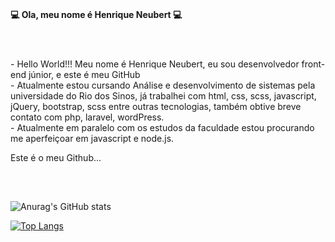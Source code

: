 #

#### 💻 Ola, meu nome é Henrique Neubert 💻 

#

</br>
    - Hello World!!! Meu nome é Henrique Neubert, eu sou desenvolvedor front-end júnior, e este é meu GitHub
</br>
     - Atualmente estou cursando Análise e desenvolvimento de sistemas pela universidade do Rio dos Sinos, já trabalhei com html, css, scss, javascript, jQuery, bootstrap, scss entre outras tecnologias, também obtive breve contato com php, laravel, wordPress.
</br>
     - Atualmente em paralelo com os estudos da faculdade estou procurando me aperfeiçoar em javascript e node.js.
</br>
  
  
  Este é o meu Github...
      
##   

</br>

 ![Anurag's GitHub stats](https://github-readme-stats.vercel.app/api?username=HenriqueNeubert&count_private=true&show_icons=true&theme=onedark&card_width=100&include_all_commits=true)
 
[![Top Langs](https://github-readme-stats.vercel.app/api/top-langs/?username=HenriqueNeubert&theme=onedark&langs_count=7&card_width=100&layout=compact)](https://github.com/anuraghazra/github-readme-stats)
 
##   








